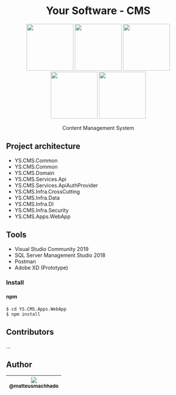 <h1 align="center">Your Software - CMS</h1>

<p align="center">
  <label>
    <img src="https://cdn4.iconfinder.com/data/icons/logos-3/600/React.js_logo-128.png" width="128px" height="128px">
  </label>
  <label>
    <img src="https://webpack.js.org/assets/icon-square-small-slack.png" width="128px" height="128px">
  </label>
  <label>
    <img src="https://image.flaticon.com/icons/png/128/919/919832.png" width="128px" height="128px">
  </label>
  <label>
    <img src="https://danieljscheufler.files.wordpress.com/2016/05/2p4i.png?w=256&h=256" width="128px" height="128px">
  </label>
  <label>
    <img src="https://cdn.iconscout.com/icon/free/png-256/sql-4-190807.png" width="128px" height="128px">
  </label>
</p>

<p align="center">
  Content Management System
</p>

## Project architecture
<ul>
  <li>YS.CMS.Common</li>
  <li>YS.CMS.Common</li>
  <li>YS.CMS.Domain</li>
  <li>YS.CMS.Services.Api</li>
  <li>YS.CMS.Services.ApiAuthProvider</li>
  <li>YS.CMS.Infra.CrossCutting</li>
  <li>YS.CMS.Infra.Data</li>
  <li>YS.CMS.Infra.DI</li>
  <li>YS.CMS.Infra.Security</li>
  <li>YS.CMS.Apps.WebApp</li>
</ul>
 
 
 ## Tools
 <ul>
  <li>Visual Studio Community 2019</li>
  <li>SQL Server Management Studio 2018</li>
  <li>Postman</li>
  <li>Adobe XD (Prototype)</li>
</ul>

### Install

#### npm

```
$ cd YS.CMS.Apps.WebApp
$ npm install
```

## Contributors
...

## Author

| [<img src="https://avatars0.githubusercontent.com/u/16436507?s=96&v=4"><br><sub>@matteusmachhado</sub>](https://github.com/matteusmachhado) |
| :---: |

